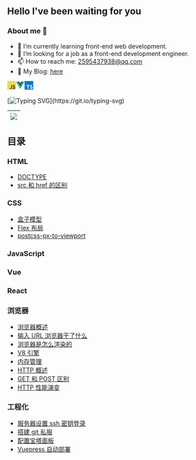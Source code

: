## Hello I've been waiting for you

### About me 👋

- 🌱 I’m currently learning front-end web development.
- 🤔 I’m looking for a job as a front-end development engineer.
- 📫 How to reach me: 2595437938@qq.com
- 💼 My Blog: [here](https://github.com/YanFanCode/blog)

<div style="display: flex"><code><img height="20" alt="javascript" src="https://raw.githubusercontent.com/github/explore/80688e429a7d4ef2fca1e82350fe8e3517d3494d/topics/javascript/javascript.png"></code>
<code><img height="20" alt="vue" src="https://raw.githubusercontent.com/github/explore/80688e429a7d4ef2fca1e82350fe8e3517d3494d/topics/vue/vue.png"></code>
<code><img height="20" alt="typescript" src="https://raw.githubusercontent.com/github/explore/80688e429a7d4ef2fca1e82350fe8e3517d3494d/topics/typescript/typescript.png"></code></div>

[![Typing SVG](https://readme-typing-svg.herokuapp.com?font=Fira+Code&pause=1000&color=000000&vCenter=true&width=600&lines=Enquanto+houver+1%25+de+chance%2Cteremo+99%25+f%C3%A9.)](https://git.io/typing-svg)

| <img align="center" src="https://github-readme-stats.vercel.app/api/top-langs/?username=dribble-njr&layout=compact&theme=buefy&hide_border=true" /></a> |
| ------------------------------------------------------------------------------------------------------------------------------------------------------- |

## 目录

### HTML

- [DOCTYPE](0001、DOCTYPE.md)
- [src 和 href 的区别](0002、src和href的区别.md)

### CSS

- [盒子模型](0001、盒子模型.md)
- [Flex 布局](0002、flex.md)
- [postcss-px-to-viewport](0003、postcss-px-to-viewport.md)

### JavaScript

### Vue

### React

### 浏览器

- [浏览器概述](0008、浏览器概述.md)
- [输入 URL 浏览器干了什么](./0001、输入URL浏览器干了什么.md)
- [浏览器是怎么渲染的](./0002、浏览器是怎么渲染的.md)
- [V8 引擎](./0003、V8引擎.md)
- [内存管理](./0004、内存管理.md)
- [HTTP 概述](0005、HTTP概述.md)
- [GET 和 POST 区别](0006、GET和POST区别.md)
- [HTTP 性能演变](0007、HTTP性能演变.md)

### 工程化

- [服务器设置 ssh 密钥登录](0001、设置%20ssh%20密钥登录.md)
- [搭建 git 私服](0002、搭建%20git%20私服.md)
- [配置宝塔面板](0003、配置宝塔面板.md)
- [Vuepress 自动部署](0004、自动部署.md)
